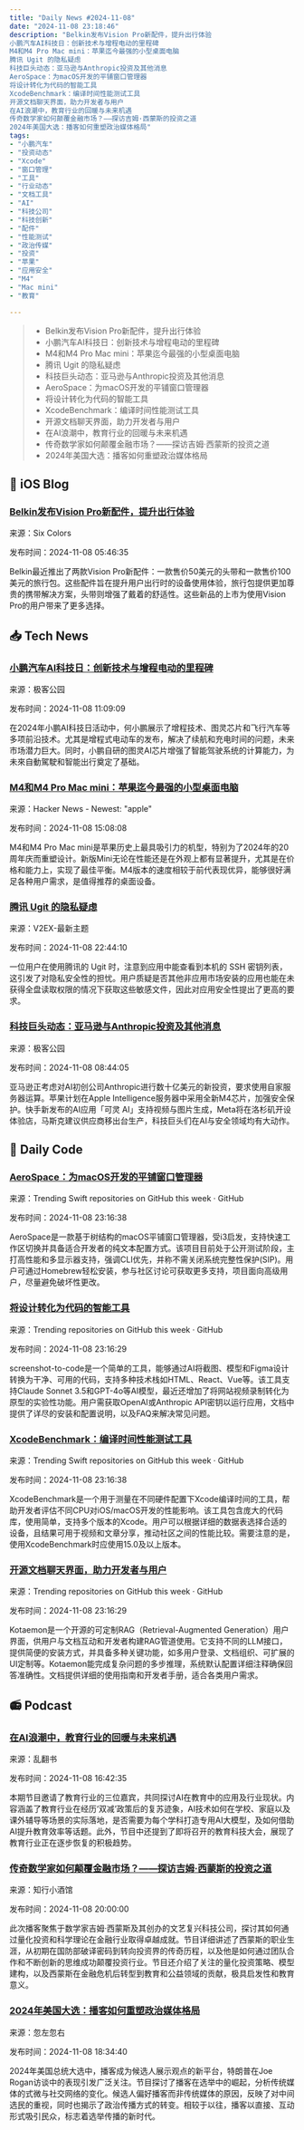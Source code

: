 ```yaml
---
title: "Daily News #2024-11-08"
date: "2024-11-08 23:18:46"
description: "Belkin发布Vision Pro新配件，提升出行体验
小鹏汽车AI科技日：创新技术与增程电动的里程碑
M4和M4 Pro Mac mini：苹果迄今最强的小型桌面电脑
腾讯 Ugit 的隐私疑虑
科技巨头动态：亚马逊与Anthropic投资及其他消息
AeroSpace：为macOS开发的平铺窗口管理器
将设计转化为代码的智能工具
XcodeBenchmark：编译时间性能测试工具
开源文档聊天界面，助力开发者与用户
在AI浪潮中，教育行业的回暖与未来机遇
传奇数学家如何颠覆金融市场？——探访吉姆·西蒙斯的投资之道
2024年美国大选：播客如何重塑政治媒体格局"
tags: 
- "小鹏汽车"
- "投资动态"
- "Xcode"
- "窗口管理"
- "工具"
- "行业动态"
- "文档工具"
- "AI"
- "科技公司"
- "科技创新"
- "配件"
- "性能测试"
- "政治传媒"
- "投资"
- "苹果"
- "应用安全"
- "M4"
- "Mac mini"
- "教育"

---
```


> - Belkin发布Vision Pro新配件，提升出行体验
> - 小鹏汽车AI科技日：创新技术与增程电动的里程碑
> - M4和M4 Pro Mac mini：苹果迄今最强的小型桌面电脑
> - 腾讯 Ugit 的隐私疑虑
> - 科技巨头动态：亚马逊与Anthropic投资及其他消息
> - AeroSpace：为macOS开发的平铺窗口管理器
> - 将设计转化为代码的智能工具
> - XcodeBenchmark：编译时间性能测试工具
> - 开源文档聊天界面，助力开发者与用户
> - 在AI浪潮中，教育行业的回暖与未来机遇
> - 传奇数学家如何颠覆金融市场？——探访吉姆·西蒙斯的投资之道
> - 2024年美国大选：播客如何重塑政治媒体格局

## 🍎 iOS Blog

### [Belkin发布Vision Pro新配件，提升出行体验](https://sixcolors.com/post/2024/11/review-belkin-travel-bag-and-head-strap-for-vision-pro/)

来源：Six Colors

发布时间：2024-11-08 05:46:35

Belkin最近推出了两款Vision Pro新配件：一款售价50美元的头带和一款售价100美元的旅行包。这些配件旨在提升用户出行时的设备使用体验，旅行包提供更加尊贵的携带解决方案，头带则增强了戴着的舒适性。这些新品的上市为使用Vision Pro的用户带来了更多选择。

## 📥 Tech News

### [小鹏汽车AI科技日：创新技术与增程电动的里程碑](http://www.geekpark.net/news/342859)

来源：极客公园

发布时间：2024-11-08 11:09:09

在2024年小鹏AI科技日活动中，何小鹏展示了增程技术、图灵芯片和飞行汽车等多项前沿技术。尤其是增程式电动车的发布，解决了续航和充电时间的问题，未来市场潜力巨大。同时，小鹏自研的图灵AI芯片增强了智能驾驶系统的计算能力，为未來自動駕駛和智能出行奠定了基础。

### [M4和M4 Pro Mac mini：苹果迄今最强的小型桌面电脑](https://arstechnica.com/apple/2024/11/review-m4-and-m4-pro-mac-minis-are-probably-apples-best-mac-minis-ever/)

来源：Hacker News - Newest: "apple"

发布时间：2024-11-08 15:08:08

M4和M4 Pro Mac mini是苹果历史上最具吸引力的机型，特别为了2024年的20周年庆而重塑设计。新版Mini无论在性能还是在外观上都有显著提升，尤其是在价格和能力上，实现了最佳平衡。M4版本的速度相较于前代表现优异，能够很好满足各种用户需求，是值得推荐的桌面设备。

### [腾讯 Ugit 的隐私疑虑](https://www.v2ex.com/t/1087897)

来源：V2EX-最新主题

发布时间：2024-11-08 22:44:10

一位用户在使用腾讯的 Ugit 时，注意到应用中能查看到本机的 SSH 密钥列表，这引发了对隐私安全性的担忧。用户质疑是否其他非应用市场安装的应用也能在未获得全盘读取权限的情况下获取这些敏感文件，因此对应用安全性提出了更高的要求。

### [科技巨头动态：亚马逊与Anthropic投资及其他消息](http://www.geekpark.net/news/342844)

来源：极客公园

发布时间：2024-11-08 08:44:05

亚马逊正考虑对AI初创公司Anthropic进行数十亿美元的新投资，要求使用自家服务器运算。苹果计划在Apple Intelligence服务器中采用全新M4芯片，加强安全保护。快手新发布的AI应用「可灵 AI」支持视频与图片生成，Meta将在洛杉矶开设体验店，马斯克建议供应商移出台生产，科技巨头们在AI与安全领域均有大动作。

## 💾 Daily Code

### [AeroSpace：为macOS开发的平铺窗口管理器](https://github.com/nikitabobko/AeroSpace)

来源：Trending Swift repositories on GitHub this week · GitHub

发布时间：2024-11-08 23:16:38

AeroSpace是一款基于树结构的macOS平铺窗口管理器，受i3启发，支持快速工作区切换并具备适合开发者的纯文本配置方式。该项目目前处于公开测试阶段，主打高性能和多显示器支持，强调CLI优先，并称不需关闭系统完整性保护(SIP)。用户可通过Homebrew轻松安装，参与社区讨论可获取更多支持，项目面向高级用户，尽量避免破坏性更改。

### [将设计转化为代码的智能工具](https://github.com/abi/screenshot-to-code)

来源：Trending repositories on GitHub this week · GitHub

发布时间：2024-11-08 23:16:29

screenshot-to-code是一个简单的工具，能够通过AI将截图、模型和Figma设计转换为干净、可用的代码，支持多种技术栈如HTML、React、Vue等。该工具支持Claude Sonnet 3.5和GPT-4o等AI模型，最近还增加了将网站视频录制转化为原型的实验性功能。用户需获取OpenAI或Anthropic API密钥以运行应用，文档中提供了详尽的安装和配置说明，以及FAQ来解决常见问题。

### [XcodeBenchmark：编译时间性能测试工具](https://github.com/devMEremenko/XcodeBenchmark)

来源：Trending Swift repositories on GitHub this week · GitHub

发布时间：2024-11-08 23:16:38

XcodeBenchmark是一个用于测量在不同硬件配置下Xcode编译时间的工具，帮助开发者评估不同CPU对iOS/macOS开发的性能影响。该工具包含庞大的代码库，使用简单，支持多个版本的Xcode。用户可以根据详细的数据表选择合适的设备，且结果可用于视频和文章分享，推动社区之间的性能比较。需要注意的是，使用XcodeBenchmark时应使用15.0及以上版本。

### [开源文档聊天界面，助力开发者与用户](https://github.com/Cinnamon/kotaemon)

来源：Trending repositories on GitHub this week · GitHub

发布时间：2024-11-08 23:16:29

Kotaemon是一个开源的可定制RAG（Retrieval-Augmented Generation）用户界面，供用户与文档互动和开发者构建RAG管道使用。它支持不同的LLM接口，提供简便的安装方式，并具备多种关键功能，如多用户登录、文档组织、可扩展的UI定制等。Kotaemon能完成复杂问题的多步推理，系统默认配置详细注释确保回答准确性。文档提供详细的使用指南和开发者手册，适合各类用户需求。

## 📻 Podcast

### [在AI浪潮中，教育行业的回暖与未来机遇](https://www.xiaoyuzhoufm.com/episode/672dcb4841963c65b0f4e785)

来源：乱翻书

发布时间：2024-11-08 16:42:35

本期节目邀请了教育行业的三位嘉宾，共同探讨AI在教育中的应用及行业现状。内容涵盖了教育行业在经历‘双减’政策后的复苏迹象，AI技术如何在学校、家庭以及课外辅导等场景的实际落地，是否需要为每个学科打造专用AI大模型，及如何借助AI提升教育效率等话题。此外，节目中还提到了即将召开的教育科技大会，展现了教育行业正在逐步恢复的积极趋势。

### [传奇数学家如何颠覆金融市场？——探访吉姆·西蒙斯的投资之道](https://www.xiaoyuzhoufm.com/episode/672daea641963c65b0ebaf99)

来源：知行小酒馆

发布时间：2024-11-08 20:00:00

此次播客聚焦于数学家吉姆·西蒙斯及其创办的文艺复兴科技公司，探讨其如何通过量化投资和科学理论在金融行业取得卓越成就。节目详细讲述了西蒙斯的职业生涯，从初期在国防部破译密码到转向投资界的传奇历程，以及他是如何通过团队合作和不断创新的思维成功颠覆投资行业。节目还介绍了关注的量化投资策略、模型建构，以及西蒙斯在金融危机后转型到教育和公益领域的贡献，极具启发性和教育意义。

### [2024年美国大选：播客如何重塑政治媒体格局](https://www.xiaoyuzhoufm.com/episode/672de24af373fe5d4db8c761)

来源：忽左忽右

发布时间：2024-11-08 18:34:40

2024年美国总统大选中，播客成为候选人展示观点的新平台，特朗普在Joe Rogan访谈中的表现引发广泛关注。节目探讨了播客在选举中的崛起，分析传统媒体的式微与社交网络的变化。候选人偏好播客而非传统媒体的原因，反映了对中间选民的重视，同时也揭示了政治传播方式的转变。相较于以往，播客以直接、互动形式吸引民众，标志着选举传播的新时代。
